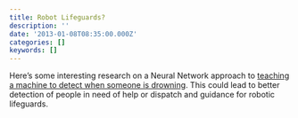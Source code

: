 ```yaml
---
title: Robot Lifeguards?
description: ''
date: '2013-01-08T08:35:00.000Z'
categories: []
keywords: []
---
```


Here’s some interesting research on a Neural Network approach to [teaching a machine to detect when someone is drowning](http://www.newscientist.com/article/mg21728985.700-ai-lifeguard-could-save-young-swimmers-from-drowning.html). This could lead to better detection of people in need of help or dispatch and guidance for robotic lifeguards.
